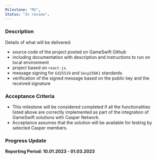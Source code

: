 ```yaml
---
Milestone: "M1",
Status: "In review",
---
```

<!--lang:en--> 
### Description

Details of what will be delivered:
- source code of the project posted on GameSwift Github
- including documentation with description and instructions to run on local environment
- project based on `react-js`.
- message signing for `Ed25519` and `Secp256K1` standards.
- verification of the signed message based on the public key and the received signature

### Acceptance Criteria
- This milestone will be considered completed if all the functionalities listed above are correctly implemented as part of the integration of GameSwift solutions with Casper Network.
- Acceptance assumes that the solution will be available for testing by selected Casper members.

### Progress Update

**Reporting Period: 10.01.2023 - 01.03.2023**

